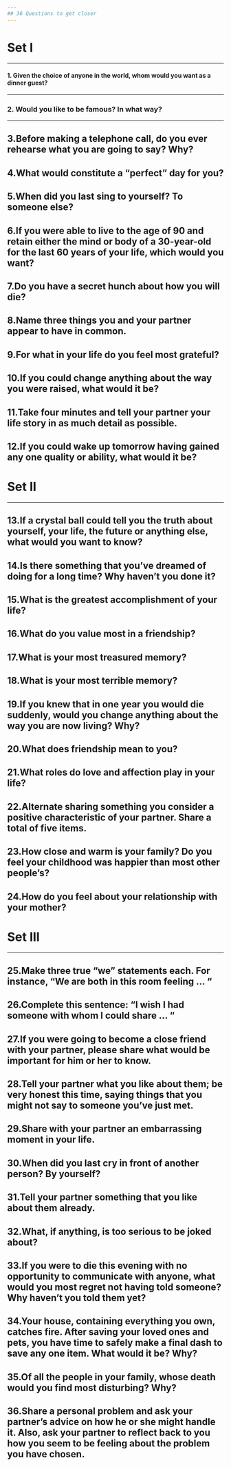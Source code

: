 ```yaml
---
## 36 Questions to get closer
---
```

# Set I
---
#### 1. Given the choice of anyone in the world, whom would you want as a dinner guest?
---
### 2. Would you like to be famous? In what way?
---
3.Before making a telephone call, do you ever rehearse what you are going to say? Why?
---
4.What would constitute a “perfect” day for you?
---
5.When did you last sing to yourself? To someone else?
---
6.If you were able to live to the age of 90 and retain either the mind or body of a 30-year-old for the last 60 years of your life, which would you want?
---
7.Do you have a secret hunch about how you will die?
---
8.Name three things you and your partner appear to have in common.
---
9.For what in your life do you feel most grateful?
---
10.If you could change anything about the way you were raised, what would it be?
---
11.Take four minutes and tell your partner your life story in as much detail as possible.
---
12.If you could wake up tomorrow having gained any one quality or ability, what would it be?
---
# Set II
---
13.If a crystal ball could tell you the truth about yourself, your life, the future or anything else, what would you want to know?
---
14.Is there something that you’ve dreamed of doing for a long time? Why haven’t you done it?
---
15.What is the greatest accomplishment of your life?
---
16.What do you value most in a friendship?
---
17.What is your most treasured memory?
---
18.What is your most terrible memory?
---
19.If you knew that in one year you would die suddenly, would you change anything about the way you are now living? Why?
---
20.What does friendship mean to you?
---
21.What roles do love and affection play in your life?
---
22.Alternate sharing something you consider a positive characteristic of your partner. Share a total of five items.
---
23.How close and warm is your family? Do you feel your childhood was happier than most other people’s?
---
24.How do you feel about your relationship with your mother?
---
# Set III
---
25.Make three true “we” statements each. For instance, “We are both in this room feeling ... “
---
26.Complete this sentence: “I wish I had someone with whom I could share ... “
---
27.If you were going to become a close friend with your partner, please share what would be important for him or her to know.
---
28.Tell your partner what you like about them; be very honest this time, saying things that you might not say to someone you’ve just met.
---
29.Share with your partner an embarrassing moment in your life.
---
30.When did you last cry in front of another person? By yourself?
---
31.Tell your partner something that you like about them already.
---
32.What, if anything, is too serious to be joked about?
---
33.If you were to die this evening with no opportunity to communicate with anyone, what would you most regret not having told someone? Why haven’t you told them yet?
---
34.Your house, containing everything you own, catches fire. After saving your loved ones and pets, you have time to safely make a final dash to save any one item. What would it be? Why?
---
35.Of all the people in your family, whose death would you find most disturbing? Why?
---
36.Share a personal problem and ask your partner’s advice on how he or she might handle it. Also, ask your partner to reflect back to you how you seem to be feeling about the problem you have chosen.
---
